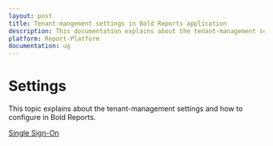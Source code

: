 ```yaml
---
layout: post
title: Tenant-mangement settings in Bold Reports application
description: This documentation explains about the tenant-management settings in Bold Reports Enterprise Reporting
platform: Report-Platform
documentation: ug
---
```


# Settings

This topic explains about the tenant-management settings and how to configure in Bold Reports.

[Single Sign-On](/on-premise/tenant-management/settings/single-sign-on/)